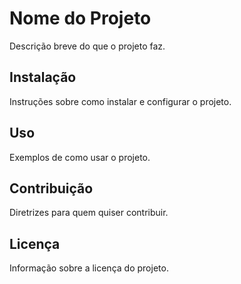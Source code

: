 # Nome do Projeto

Descrição breve do que o projeto faz.

## Instalação

Instruções sobre como instalar e configurar o projeto.

## Uso

Exemplos de como usar o projeto.

## Contribuição

Diretrizes para quem quiser contribuir.

## Licença

Informação sobre a licença do projeto.

